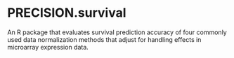 # PRECISION.survival

An R package that evaluates survival prediction accuracy of four commonly used data normalization methods that adjust for handling effects in microarray expression data.
